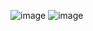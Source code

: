 
![image](https://github.com/user-attachments/assets/9f3403f0-836f-4318-9103-5578d49c475e)
![image](https://github.com/user-attachments/assets/978571b3-a2ae-4b93-a4e7-ca0d24246f0d)

